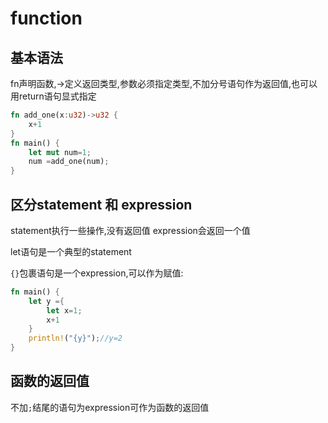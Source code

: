 # function

## 基本语法

fn声明函数,->定义返回类型,参数必须指定类型,不加分号语句作为返回值,也可以用return语句显式指定

```rust
fn add_one(x:u32)->u32 {
	x+1
}
fn main() {
	let mut num=1;
	num =add_one(num);
}
```

## 区分statement 和 expression

statement执行一些操作,没有返回值
expression会返回一个值

let语句是一个典型的statement

`{}`包裹语句是一个expression,可以作为赋值:

```rust
fn main() {
	let y ={
		let x=1;
		x+1
	}
	println!("{y}");//y=2
}
```

## 函数的返回值

不加`;`结尾的语句为expression可作为函数的返回值
